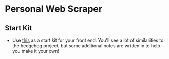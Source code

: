 # Personal Web Scraper

## Start Kit
- Use [this](https://github.com/ameseee/personal-scraper-fe) as a start kit for your front end. You'll see a lot of similarities to the hedgehog project, but some additional notes are written in to help you make it your own!
